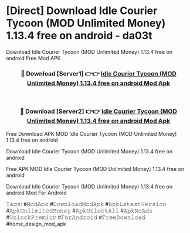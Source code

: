 # [Direct] Download Idle Courier Tycoon (MOD Unlimited Money) 1.13.4 free on android - da03t
Download Idle Courier Tycoon (MOD Unlimited Money) 1.13.4 free on android Free Mod APK

<div align="center">
<h3>🔴 Download [Server1] 👉👉 <a href="https://apk-comot.site?title=Idle_Courier_Tycoon_(MOD_Unlimited_Money)_1.13.4_free_on_android">Idle Courier Tycoon (MOD Unlimited Money) 1.13.4 free on android Mod Apk</a></h3><br>

<h3>🔴 Download [Server2] 👉👉 <a href="https://apk-comot.site?title=Idle_Courier_Tycoon_(MOD_Unlimited_Money)_1.13.4_free_on_android">Idle Courier Tycoon (MOD Unlimited Money) 1.13.4 free on android Mod Apk</a></h3>
</div>


Free Download APK MOD Idle Courier Tycoon (MOD Unlimited Money) 1.13.4 free on android

Download Idle Courier Tycoon (MOD Unlimited Money) 1.13.4 free on android 

Free APK MOD Idle Courier Tycoon (MOD Unlimited Money) 1.13.4 free on android 

Download Idle Courier Tycoon (MOD Unlimited Money) 1.13.4 free on android Mod For Android

𝚃𝚊𝚐𝚜: #𝙼𝚘𝚍𝙰𝚙𝚔 #𝙳𝚘𝚠𝚗𝚕𝚘𝚊𝚍𝙼𝚘𝚍𝙰𝚙𝚔 #𝙰𝚙𝚔𝙻𝚊𝚝𝚎𝚜𝚝𝚅𝚎𝚛𝚜𝚒𝚘𝚗 #𝙰𝚙𝚔𝚄𝚗𝚕𝚒𝚖𝚒𝚝𝚎𝚍𝙼𝚘𝚗𝚎𝚢 #𝙰𝚙𝚔𝚄𝚗𝚕𝚘𝚌𝚔𝙰𝚕𝚕 #𝙰𝚙𝚔𝙽𝚘𝙰𝚍𝚜 #𝚄𝚗𝚕𝚘𝚌𝚔𝙿𝚛𝚎𝚖𝚒𝚞𝚖 #𝙵𝚘𝚛𝙰𝚗𝚍𝚛𝚘𝚒𝚍 #𝙵𝚛𝚎𝚎𝙳𝚘𝚠𝚗𝚕𝚘𝚊𝚍 #home_design_mod_apk